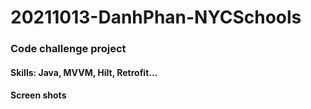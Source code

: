 # 20211013-DanhPhan-NYCSchools
### Code challenge project
#### Skills: Java, MVVM, Hilt, Retrofit...
####
#### Screen shots
